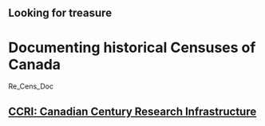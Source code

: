 ## Looking for treasure
# Documenting historical Censuses of Canada
Re_Cens_Doc

## [CCRI: Canadian Century Research Infrastructure](https://github.com/SusanMowers/reCens_doc/blob/main/EN/ccri-prelim.md) 
